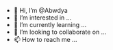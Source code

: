 - 👋 Hi, I’m @Abwdya
- 👀 I’m interested in ...
- 🌱 I’m currently learning ...
- 💞️ I’m looking to collaborate on ...
- 📫 How to reach me ...

<!---
Abwdya/Abwdya is a ✨ special ✨ repository because its `README.md` (this file) appears on your GitHub profile.
You can click the Preview link to take a look at your changes.
--->
